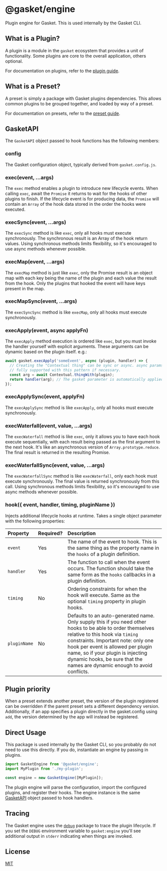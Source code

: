 # @gasket/engine

Plugin engine for Gasket. This is used internally by the Gasket CLI.

## What is a Plugin?

A plugin is a module in the `gasket` ecosystem that provides a unit of
functionality. Some plugins are core to the overall application, others
optional.

For documentation on plugins, refer to the [plugin guide].

## What is a Preset?

A preset is simply a package with Gasket plugins dependencies. This allows
common plugins to be grouped together, and loaded by way of a preset.

For documentation on presets, refer to the [preset guide].

## GasketAPI

The `GasketAPI` object passed to hook functions has the following members:

### config

The Gasket configuration object, typically derived from `gasket.config.js`.

### exec(event, ...args)

The `exec` method enables a plugin to introduce new lifecycle events. When
calling `exec`, await the `Promise` it returns to wait for the hooks of other
plugins to finish. If the lifecycle event is for producing data, the `Promise`
will contain an `Array` of the hook data stored in the order the hooks were
executed.

### execSync(event, ...args)

The `execSync` method is like `exec`, only all hooks must execute synchronously.
The synchronous result is an Array of the hook return values. Using synchronous
methods limits flexibility, so it's encouraged to use async methods whenever
possible.

### execMap(event, ...args)

The `execMap` method is just like `exec`, only the Promise result is an object
map with each key being the name of the plugin and each value the result from
the hook. Only the plugins that hooked the event will have keys present in the
map.

### execMapSync(event, ...args)

The `execSyncSync` method is like `execMap`, only all hooks must execute
synchronously.

### execApply(event, async applyFn)

The `execApply` method execution is ordered like `exec`, but you must invoke the
handler yourself with explicit arguments. These arguments can be dynamic based
on the plugin itself. e.g.:

```js
await gasket.execApply('someEvent', async (plugin, handler) => {
  // Creating the "Contextual thing" can be sync or async. async params are
  // fully supported with this pattern if necessary.
  const arg = await Contextual.thingWith(plugin);
  return handler(arg); // The gasket parameter is automatically applied
});
```

### execApplySync(event, applyFn)

The `execApplySync` method is like `execApply`, only all hooks must execute
synchronously.

### execWaterfall(event, value, ...args)

The `execWaterfall` method is like `exec`, only it allows you to have each hook
execute sequentially, with each result being passed as the first argument to the
next hook. It's like an asynchronous version of `Array.prototype.reduce`. The
final result is returned in the resulting Promise.

### execWaterfallSync(event, value, ...args)

The `execWaterfallSync` method is like `execWaterfall`, only each hook must
execute synchronously. The final value is returned synchronously from this call.
Using synchronous methods limits flexibility, so it's encouraged to use async
methods whenever possible.

### hook({ event, handler, timing, pluginName })

Injects additional lifecycle hooks at runtime. Takes a single object parameter
with the following properties:

| Property     | Required? | Description                                                                                                                                                                                                                                                                                                                                 |
|:-------------|:----------|:--------------------------------------------------------------------------------------------------------------------------------------------------------------------------------------------------------------------------------------------------------------------------------------------------------------------------------------------|
| `event`      | Yes       | The name of the event to hook. This is the same thing as the property name in the `hooks` of a plugin definition.                                                                                                                                                                                                                           |
| `handler`    | Yes       | The function to call when the event occurs. The function should take the same form as the `hooks` callbacks in a plugin definition.                                                                                                                                                                                                         |
| `timing`     | No        | Ordering constraints for when the hook will execute. Same as the optional `timing` property in plugin hooks.                                                                                                                                                                                                                                |
| `pluginName` | No        | Defaults to an auto-generated name. Only supply this if you need other hooks to be able to order themselves relative to this hook via `timing` constraints. Important note: only one hook per event is allowed per plugin name, so if your plugin is injecting dynamic hooks, be sure that the names are dynamic enough to avoid conflicts. |

## Plugin priority

When a preset extends another preset, the version of the plugin registered can
be overridden if the parent preset sets a different dependency version.
Additionally, if an app specifies a plugin directly in the gasket.config using
`add`, the version determined by the app will instead be registered.

## Direct Usage

This package is used internally by the Gasket CLI, so you probably do not need
to use this directly. If you do, instantiate an engine by passing in plugins.

```js
import GasketEngine from '@gasket/engine';
import MyPlugin from './my-plugin';

const engine = new GasketEngine([MyPlugin]);
```

The plugin engine will parse the configuration, import the configured plugins,
and register their hooks. The engine instance is the same
[GasketAPI](#gasketapi) object passed to hook handlers.

## Tracing

The Gasket engine uses the [`debug`](https://www.npmjs.com/package/debug) package to trace the plugin lifecycle.
If you set the `DEBUG` environment variable to `gasket:engine` you'll see
additional output in `stderr` indicating when things are invoked.

## License

[MIT](./LICENSE.md)

<!-- LINKS -->

[preset guide]: /packages/gasket-cli/docs/presets.md
[plugin guide]: /packages/gasket-cli/docs/plugins.md
